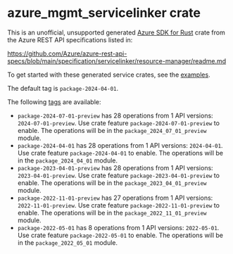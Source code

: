 # azure_mgmt_servicelinker crate

This is an unofficial, unsupported generated [Azure SDK for Rust](https://github.com/Azure/azure-sdk-for-rust/tree/legacy) crate from the Azure REST API specifications listed in:

https://github.com/Azure/azure-rest-api-specs/blob/main/specification/servicelinker/resource-manager/readme.md

To get started with these generated service crates, see the [examples](https://github.com/Azure/azure-sdk-for-rust/blob/legacy/services/README.md#examples).

The default tag is `package-2024-04-01`.

The following [tags](https://github.com/Azure/azure-sdk-for-rust/blob/legacy/services/tags.md) are available:

- `package-2024-07-01-preview` has 28 operations from 1 API versions: `2024-07-01-preview`. Use crate feature `package-2024-07-01-preview` to enable. The operations will be in the `package_2024_07_01_preview` module.
- `package-2024-04-01` has 28 operations from 1 API versions: `2024-04-01`. Use crate feature `package-2024-04-01` to enable. The operations will be in the `package_2024_04_01` module.
- `package-2023-04-01-preview` has 28 operations from 1 API versions: `2023-04-01-preview`. Use crate feature `package-2023-04-01-preview` to enable. The operations will be in the `package_2023_04_01_preview` module.
- `package-2022-11-01-preview` has 27 operations from 1 API versions: `2022-11-01-preview`. Use crate feature `package-2022-11-01-preview` to enable. The operations will be in the `package_2022_11_01_preview` module.
- `package-2022-05-01` has 8 operations from 1 API versions: `2022-05-01`. Use crate feature `package-2022-05-01` to enable. The operations will be in the `package_2022_05_01` module.